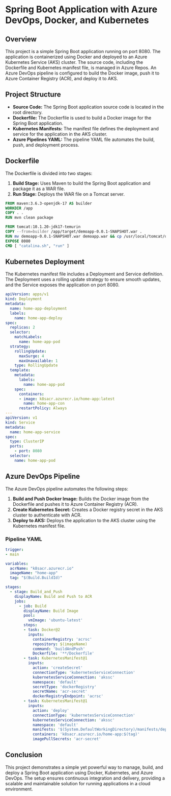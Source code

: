 # Spring Boot Application with Azure DevOps, Docker, and Kubernetes

## Overview

This project is a simple Spring Boot application running on port 8080. The application is containerized using Docker and deployed to an Azure Kubernetes Service (AKS) cluster. The source code, including the Dockerfile and Kubernetes manifest file, is managed in Azure Repos. An Azure DevOps pipeline is configured to build the Docker image, push it to Azure Container Registry (ACR), and deploy it to AKS.

## Project Structure

- **Source Code:** The Spring Boot application source code is located in the root directory.
- **Dockerfile:** The Dockerfile is used to build a Docker image for the Spring Boot application.
- **Kubernetes Manifests:** The manifest file defines the deployment and service for the application in the AKS cluster.
- **Azure Pipelines YAML:** The pipeline YAML file automates the build, push, and deployment process.

## Dockerfile

The Dockerfile is divided into two stages:
1. **Build Stage:** Uses Maven to build the Spring Boot application and package it as a WAR file.
2. **Run Stage:** Deploys the WAR file on a Tomcat server.

```dockerfile
FROM maven:3.6.3-openjdk-17 AS builder
WORKDIR /app
COPY . .
RUN mvn clean package

FROM tomcat:10.1.20-jdk17-temurin
COPY --from=builder /app/target/demoapp-0.0.1-SNAPSHOT.war .
RUN mv demoapp-0.0.1-SNAPSHOT.war demoapp.war && cp /usr/local/tomcat/demoapp.war /usr/local/tomcat/webapps/
EXPOSE 8080
CMD [ "catalina.sh", "run" ]
```
## Kubernetes Deployment

The Kubernetes manifest file includes a Deployment and Service definition. The Deployment uses a rolling update strategy to ensure smooth updates, and the Service exposes the application on port 8080.

```yaml
apiVersion: apps/v1
kind: Deployment
metadata:
  name: home-app-deployment
  labels:
    name: home-app-deploy
spec:
  replicas: 2
  selector:
    matchLabels:
      name: home-app-pod
  strategy:
    rollingUpdate:
      maxSurge: 4
      maxUnavailable: 1
    type: RollingUpdate
  template:
    metadata:
      labels:
        name: home-app-pod
    spec:
      containers:
      - image: k8sacr.azurecr.io/home-app:latest
        name: home-app-con
      restartPolicy: Always
---
apiVersion: v1
kind: Service
metadata:
  name: home-app-service
spec:
  type: ClusterIP
  ports:
    - port: 8080
  selector:
    name: home-app-pod
```
## Azure DevOps Pipeline

The Azure DevOps pipeline automates the following steps:
1. **Build and Push Docker Image:** Builds the Docker image from the Dockerfile and pushes it to Azure Container Registry (ACR).
2. **Create Kubernetes Secret:** Creates a Docker registry secret in the AKS cluster to authenticate with ACR.
3. **Deploy to AKS:** Deploys the application to the AKS cluster using the Kubernetes manifest file.

### Pipeline YAML

```yaml
trigger:
- main

variables:
  acrName: "k8sacr.azurecr.io"
  imageName: "home-app"
  tag: "$(Build.BuildId)"

stages:
  - stage: Build_and_Push
    displayName: Build and Push to ACR
    jobs:
      - job: Build
        displayName: Build Image
        pool:
          vmImage: 'ubuntu-latest'
        steps:
        - task: Docker@2
          inputs:
            containerRegistry: 'acrsc'
            repository: $(imageName)
            command: 'buildAndPush'
            Dockerfile: '**/Dockerfile'
        - task: KubernetesManifest@1
          inputs:
            action: 'createSecret'
            connectionType: 'kubernetesServiceConnection'
            kubernetesServiceConnection: 'akssc'
            namespace: 'default'
            secretType: 'dockerRegistry'
            secretName: 'acr-secret'
            dockerRegistryEndpoint: 'acrsc'
        - task: KubernetesManifest@1
          inputs:
            action: 'deploy'
            connectionType: 'kubernetesServiceConnection'
            kubernetesServiceConnection: 'akssc'
            namespace: 'default'
            manifests: '$(System.DefaultWorkingDirectory)/manifests/deployment.yaml'
            containers: 'k8sacr.azurecr.io/home-app:$(tag)'
            imagePullSecrets: 'acr-secret'
```
## Conclusion

This project demonstrates a simple yet powerful way to manage, build, and deploy a Spring Boot application using Docker, Kubernetes, and Azure DevOps. The setup ensures continuous integration and delivery, providing a scalable and maintainable solution for running applications in a cloud environment.